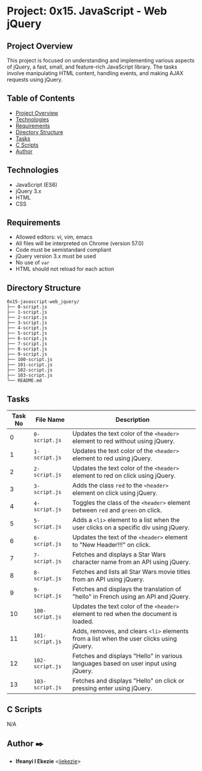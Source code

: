 # Project: 0x15. JavaScript - Web jQuery

## Project Overview
This project is focused on understanding and implementing various aspects of jQuery, a fast, small, and feature-rich JavaScript library. The tasks involve manipulating HTML content, handling events, and making AJAX requests using jQuery.


## Table of Contents

- [Project Overview](#project-overview)
- [Technologies](#technologies)
- [Requirements](#requirements)
- [Directory Structure](#directory-structure)
- [Tasks](#tasks)
- [C Scripts](#c-scripts)
- [Author](#author)



## Technologies

- JavaScript (ES6)
- jQuery 3.x
- HTML
- CSS

## Requirements

- Allowed editors: vi, vim, emacs
- All files will be interpreted on Chrome (version 57.0)
- Code must be semistandard compliant
- jQuery version 3.x must be used
- No use of `var`
- HTML should not reload for each action

## Directory Structure

```plaintext
0x15-javascript-web_jquery/
├── 0-script.js
├── 1-script.js
├── 2-script.js
├── 3-script.js
├── 4-script.js
├── 5-script.js
├── 6-script.js
├── 7-script.js
├── 8-script.js
├── 9-script.js
├── 100-script.js
├── 101-script.js
├── 102-script.js
├── 103-script.js
└── README.md
```

## Tasks

| Task No | File Name      | Description                                                                            |
|---------|----------------|----------------------------------------------------------------------------------------|
| 0       | `0-script.js`  | Updates the text color of the `<header>` element to red without using jQuery.           |
| 1       | `1-script.js`  | Updates the text color of the `<header>` element to red using jQuery.                   |
| 2       | `2-script.js`  | Updates the text color of the `<header>` element to red on click using jQuery.          |
| 3       | `3-script.js`  | Adds the class `red` to the `<header>` element on click using jQuery.                   |
| 4       | `4-script.js`  | Toggles the class of the `<header>` element between `red` and `green` on click.         |
| 5       | `5-script.js`  | Adds a `<li>` element to a list when the user clicks on a specific div using jQuery.    |
| 6       | `6-script.js`  | Updates the text of the `<header>` element to "New Header!!!" on click.                 |
| 7       | `7-script.js`  | Fetches and displays a Star Wars character name from an API using jQuery.               |
| 8       | `8-script.js`  | Fetches and lists all Star Wars movie titles from an API using jQuery.                  |
| 9       | `9-script.js`  | Fetches and displays the translation of "hello" in French using an API and jQuery.      |
| 10      | `100-script.js` | Updates the text color of the `<header>` element to red when the document is loaded.    |
| 11      | `101-script.js` | Adds, removes, and clears `<li>` elements from a list when the user clicks using jQuery.|
| 12      | `102-script.js` | Fetches and displays "Hello" in various languages based on user input using jQuery.     |
| 13      | `103-script.js` | Fetches and displays "Hello" on click or pressing enter using jQuery.                   |

## C Scripts

N/A

## Author :black_nib:

* **Ifeanyi I Ekezie** <[iiekezie](https://github.com/iiekezie)>